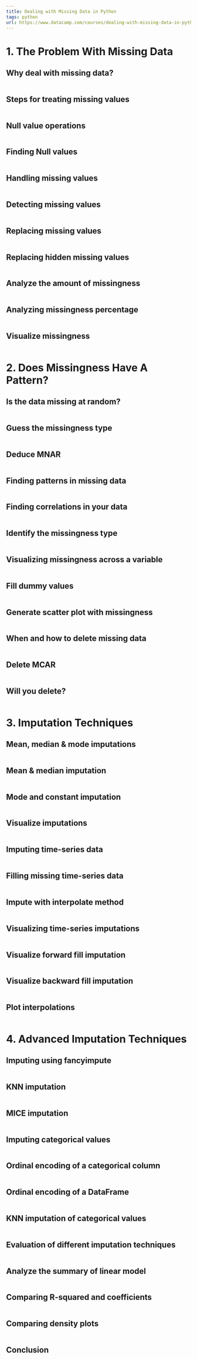 ```yaml
---
title: Dealing with Missing Data in Python
tags: python
url: https://www.datacamp.com/courses/dealing-with-missing-data-in-python
---
```


# 1. The Problem With Missing Data
## Why deal with missing data?
```python

```

## Steps for treating missing values
```python

```

## Null value operations
```python

```

## Finding Null values
```python

```

## Handling missing values
```python

```

## Detecting missing values
```python

```

## Replacing missing values
```python

```

## Replacing hidden missing values
```python

```

## Analyze the amount of missingness
```python

```

## Analyzing missingness percentage
```python

```

## Visualize missingness
```python

```


# 2. Does Missingness Have A Pattern?
## Is the data missing at random?
```python

```

## Guess the missingness type
```python

```

## Deduce MNAR
```python

```

## Finding patterns in missing data
```python

```

## Finding correlations in your data
```python

```

## Identify the missingness type
```python

```

## Visualizing missingness across a variable
```python

```

## Fill dummy values
```python

```

## Generate scatter plot with missingness
```python

```

## When and how to delete missing data
```python

```

## Delete MCAR
```python

```

## Will you delete?
```python

```


# 3. Imputation Techniques
## Mean, median & mode imputations
```python

```

## Mean & median imputation
```python

```

## Mode and constant imputation
```python

```

## Visualize imputations
```python

```

## Imputing time-series data
```python

```

## Filling missing time-series data
```python

```

## Impute with interpolate method
```python

```

## Visualizing time-series imputations
```python

```

## Visualize forward fill imputation
```python

```

## Visualize backward fill imputation
```python

```

## Plot interpolations
```python

```


# 4. Advanced Imputation Techniques
## Imputing using fancyimpute
```python

```

## KNN imputation
```python

```

## MICE imputation
```python

```

## Imputing categorical values
```python

```

## Ordinal encoding of a categorical column
```python

```

## Ordinal encoding of a DataFrame
```python

```

## KNN imputation of categorical values
```python

```

## Evaluation of different imputation techniques
```python

```

## Analyze the summary of linear model
```python

```

## Comparing R-squared and coefficients
```python

```

## Comparing density plots
```python

```

## Conclusion
```python

```

